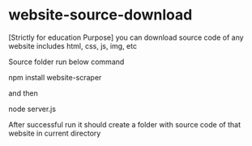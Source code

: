 # website-source-download
[Strictly for education Purpose] you can download source code of any website includes html, css, js, img, etc

Source folder run below command 

npm install website-scraper

and then 

node server.js

After successful run it should create a folder with source code of that website in current directory
